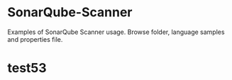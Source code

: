 # SonarQube-Scanner

Examples of SonarQube Scanner usage.  Browse folder, language samples and properties file.
# test53
